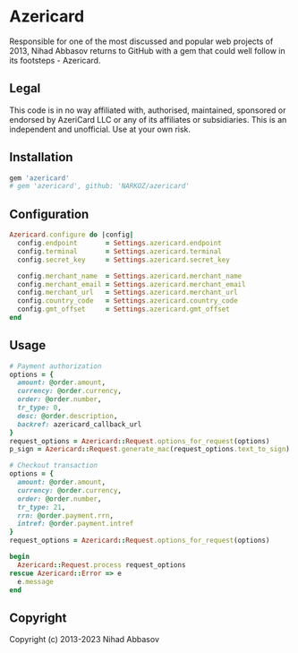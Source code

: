 # Azericard

Responsible for one of the most discussed and popular web projects of 2013,
Nihad Abbasov returns to GitHub with a gem that could well follow in its
footsteps - Azericard.

## Legal

This code is in no way affiliated with, authorised, maintained, sponsored or
endorsed by AzeriCard LLC or any of its affiliates or subsidiaries. This is an
independent and unofficial. Use at your own risk.

## Installation

```ruby
gem 'azericard'
# gem 'azericard', github: 'NARKOZ/azericard'
```

## Configuration

```ruby
Azericard.configure do |config|
  config.endpoint       = Settings.azericard.endpoint
  config.terminal       = Settings.azericard.terminal
  config.secret_key     = Settings.azericard.secret_key

  config.merchant_name  = Settings.azericard.merchant_name
  config.merchant_email = Settings.azericard.merchant_email
  config.merchant_url   = Settings.azericard.merchant_url
  config.country_code   = Settings.azericard.country_code
  config.gmt_offset     = Settings.azericard.gmt_offset
end
```

## Usage

```ruby
# Payment authorization
options = {
  amount: @order.amount,
  currency: @order.currency,
  order: @order.number,
  tr_type: 0,
  desc: @order.description,
  backref: azericard_callback_url
}
request_options = Azericard::Request.options_for_request(options)
p_sign = Azericard::Request.generate_mac(request_options.text_to_sign)

# Checkout transaction
options = {
  amount: @order.amount,
  currency: @order.currency,
  order: @order.number,
  tr_type: 21,
  rrn: @order.payment.rrn,
  intref: @order.payment.intref
}
request_options = Azericard::Request.options_for_request(options)

begin
  Azericard::Request.process request_options
rescue Azericard::Error => e
  e.message
end
```

## Copyright

Copyright (c) 2013-2023 Nihad Abbasov
